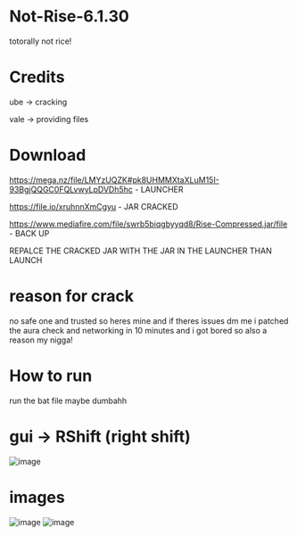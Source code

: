 # Not-Rise-6.1.30
totorally not rice!

# Credits
ube -> cracking

vale -> providing files

# Download
https://mega.nz/file/LMYzUQZK#pk8UHMMXtaXLuM15I-93BgjQQGC0FQLvwyLpDVDh5hc - LAUNCHER

https://file.io/xruhnnXmCgyu - JAR CRACKED

https://www.mediafire.com/file/swrb5biqgbyyqd8/Rise-Compressed.jar/file - BACK UP

REPALCE THE CRACKED JAR WITH THE JAR IN THE LAUNCHER THAN LAUNCH

# reason for crack
no safe one and trusted so heres mine and if theres issues dm me i patched the aura check and networking in 10 minutes and i got bored so also a reason my nigga!

# How to run
run the bat file maybe dumbahh

# gui -> RShift (right shift)

![image](https://github.com/user-attachments/assets/e5cad224-486a-448e-abec-4c7d671c0e64)

# images

![image](https://github.com/user-attachments/assets/9bd9f54e-f483-4fbf-bf9b-6cd64a49257d)
![image](https://github.com/user-attachments/assets/1138b74b-ce7a-45a7-9683-c237e7c1dec8)
